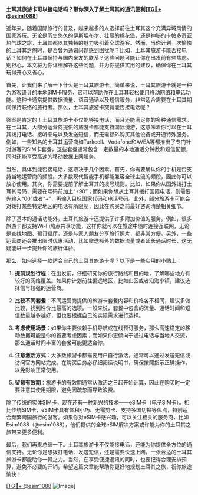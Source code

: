 **土耳其旅游卡可以接电话吗？带你深入了解土耳其的通讯便利[[TG💪+ @esim1088](https://t.me/s/esim1088)]**

近年来，随着国际旅行的普及，越来越多的人选择前往土耳其这个充满异域风情的国家游玩。无论是历史悠久的伊斯坦布尔、壮丽的棉花堡，还是神秘的卡帕多奇亚热气球之旅，土耳其都以其独特的魅力吸引着全球游客。然而，当你计划一次愉快的土耳其之旅时，是否曾为通讯问题感到困扰呢？比如，土耳其旅游卡能否接电话？如何在土耳其保持与国内亲友的联系？这些问题可能让你在出发前有些焦虑。别担心，本文将为你详细解答这些问题，并为你提供实用的建议，确保你在土耳其玩得开心又省心。

首先，让我们来了解一下什么是土耳其旅游卡。简单来说，土耳其旅游卡就是一种为游客设计的本地SIM卡服务，它可以帮助你在土耳其轻松使用移动网络和电话功能。这种卡通常提供数据流量、语音通话以及短信服务，非常适合需要在土耳其期间保持联络的旅行者。那么，土耳其旅游卡究竟能否接电话呢？

答案是肯定的！土耳其旅游卡不仅能够接电话，而且还能满足你的多种通信需求。在土耳其，大部分运营商提供的旅游卡都能支持国际漫游，这意味着你可以在土耳其拨打电话、接听来电以及发送短信，而无需额外购买其他设备或开通特殊服务。例如，一些知名的土耳其运营商如Turkcell、Vodafone和AVEA等都推出了专门针对游客的SIM卡套餐，这些套餐通常包含一定数量的本地通话分钟数和短信配额，同时还能享受高速的移动数据上网服务。

当然，具体到能否接电话，这取决于几个因素。首先，你需要确认你的手机是否支持当地运营商的频段。大多数现代智能手机都能兼容全球主流的频段，因此你可以放心使用。其次，你需要提前了解土耳其的拨号规则。比如，如果你从国外拨打土耳其号码，需要在号码前加上“+90”；而如果你想从土耳其拨打国际电话，则需要先输入“00”或者“+”，再输入目标国家代码和电话号码。此外，部分旅游卡可能会对拨打某些特定地区的电话有所限制，因此在购买之前最好咨询清楚相关细节。

除了基本的通话功能外，土耳其旅游卡还提供了许多附加价值的服务。例如，很多旅游卡都支持Wi-Fi热点共享功能，这样你就可以在旅途中随时连接互联网，无论是查找地图、预订餐厅，还是与家人朋友分享旅行照片，都非常方便。另外，一些运营商还会推出限时优惠活动，比如赠送额外的数据流量或者延长通话时长，这无疑能进一步提升你的旅行体验。

那么，如何选择一款适合自己的土耳其旅游卡呢？以下是一些实用的小贴士：

1. **提前规划行程**：在出发前，仔细研究你的旅行路线和目的地，了解哪些地方有较好的网络覆盖。如果你计划前往偏远地区，比如山区或者沿海小镇，建议选择信号较强的运营商。

2. **比较不同套餐**：不同运营商提供的旅游卡套餐内容和价格各不相同，建议多做比较，找到性价比最高的选项。一般来说，套餐中包含的流量、通话时间和短信数量越多越好，但也要根据自己的实际需求进行选择。

3. **考虑使用场景**：如果你主要依赖手机导航或在线预订服务，那么高速稳定的移动数据可能是你的首要考虑因素；而如果你更倾向于通过电话与当地人交流，那么通话时间丰富的套餐可能更适合你。

4. **注意激活方式**：大多数旅游卡都需要用户自行激活，通常可以通过发送短信或访问官方网站完成。在购买后务必仔细阅读说明书，确保按照指示正确操作，以免影响正常使用。

5. **留意有效期**：旅游卡的有效期通常从激活之日起开始计算，因此在购买时一定要注意其使用期限，避免因疏忽而导致浪费。

除了传统的实体SIM卡，现在还有一种新兴的技术——eSIM卡（电子SIM卡）。相比传统SIM卡，eSIM卡具有体积小巧、无需剪卡、支持多国切换等优点，特别适合频繁跨国旅行的游客。如果你对eSIM卡感兴趣，可以关注相关的服务商，比如Esim1088（@esim1088），他们提供的全球eSIM解决方案或许能为你的土耳其之旅带来更多便利。

最后，我们再来总结一下。土耳其旅游卡不仅能接电话，还能为你提供全方位的通信支持。无论你是想拨打电话、发送短信，还是需要快速上网，一张合适的土耳其旅游卡都能助你一臂之力。当然，在享受便捷通讯的同时，也要记得合理安排预算，避免不必要的开销。希望这篇文章能帮助你更好地规划土耳其之旅，祝你旅途愉快！

[[TG💪+ @esim1088](https://t.me/s/esim1088) ![Image](https://i.postimg.cc/4NQfJmqS/Snipaste-2025-05-13-00-14-12.png)]